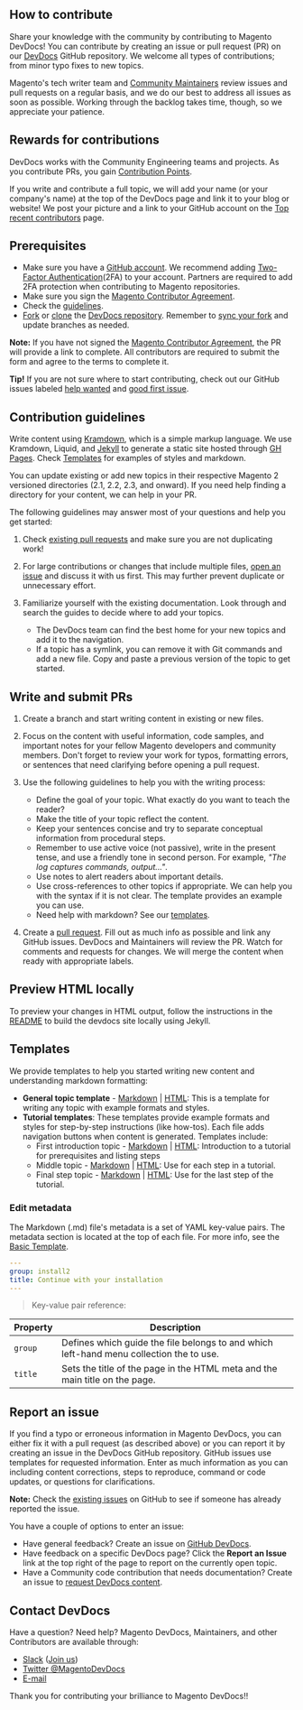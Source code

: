 ## How to contribute

Share your knowledge with the community by contributing to Magento DevDocs!
You can contribute by creating an issue or pull request (PR) on our [DevDocs](https://GitHub.com/magento/devdocs) GitHub repository.
We welcome all types of contributions; from minor typo fixes to new topics.

Magento's tech writer team and [Community Maintainers](https://devdocs.magento.com/guides/v2.3/contributor-guide/contributors.html#/community-maintainers) review issues and pull requests on a regular basis, and we do our best to address all issues as soon as possible.
Working through the backlog takes time, though, so we appreciate your patience.

## Rewards for contributions

DevDocs works with the Community Engineering teams and projects.
As you contribute PRs, you gain [Contribution Points](https://devdocs.magento.com/guides/v2.3/contributor-guide/contributing.html#points).

If you write and contribute a full topic, we will add your name (or your company's name) at the top of the DevDocs page and link it to your blog or website! We post your picture and a link to your GitHub account on the [Top recent contributors](https://devdocs.magento.com/guides/v2.3/contributor-guide/contributors.html#/individual-contributors) page.

## Prerequisites

* Make sure you have a [GitHub account](https://github.com/signup/free). We recommend adding [Two-Factor Authentication](https://devdocs.magento.com/guides/v2.3/contributor-guide/contributing.html#two-factor)(2FA) to your account. Partners are required to add 2FA protection when contributing to Magento repositories.
* Make sure you sign the [Magento Contributor Agreement](https://magento.com/content/magento-contributor-agreement).
* Check the [guidelines](#contribution-guidelines).
* [Fork](https://help.github.com/articles/fork-a-repo/) or [clone](https://help.github.com/articles/cloning-a-repository/) the [DevDocs repository](https://github.com/magento/devdocs). Remember to [sync your fork](https://help.github.com/articles/syncing-a-fork/) and update branches as needed.

**Note:** If you have not signed the [Magento Contributor Agreement](https://magento.com/content/magento-contributor-agreement), the PR will provide a link to complete. All contributors are required to submit the form and agree to the terms to complete it.

**Tip!** If you are not sure where to start contributing, check out our GitHub issues labeled [help wanted](https://github.com/magento/devdocs/issues?q=is%3Aissue+is%3Aopen+label%3A%22help+wanted%22) and [good first issue](https://github.com/magento/devdocs/issues?q=is%3Aissue+is%3Aopen+label%3A%22good+first+issue%22).

## Contribution guidelines

Write content using [Kramdown](https://kramdown.gettalong.org/), which is a simple markup language. We use Kramdown, Liquid, and [Jekyll](https://jekyllrb.com/) to generate a static site hosted through [GH Pages](https://help.github.com/articles/what-is-github-pages/). Check [Templates](#templates) for examples of styles and markdown.

You can update existing or add new topics in their respective Magento 2 versioned directories (2.1, 2.2, 2.3, and onward). If you need help finding a directory for your content, we can help in your PR.

The following guidelines may answer most of your questions and help you get started:

1.  Check [existing pull requests](https://github.com/magento/devdocs/pulls) and make sure you are not duplicating work!

2.  For large contributions or changes that include multiple files, [open an issue](#report-an-issue) and discuss it with us first. This may further prevent duplicate or unnecessary effort.

3.  Familiarize yourself with the existing documentation. Look through and search the guides to decide where to add your topics.

    -   The DevDocs team can find the best home for your new topics and add it to the navigation.
    -   If a topic has a symlink, you can remove it with Git commands and add a new file. Copy and paste a previous version of the topic to get started.

## Write and submit PRs

1.  Create a branch and start writing content in existing or new files.

1.  Focus on the content with useful information, code samples, and important notes for your fellow Magento developers and community members. Don't forget to review your work for typos, formatting errors, or sentences that need clarifying before opening a pull request.

1.  Use the following guidelines to help you with the writing process:

    -   Define the goal of your topic. What exactly do you want to teach the reader?
    -   Make the title of your topic reflect the content.
    -   Keep your sentences concise and try to separate conceptual information from procedural steps.
    -   Remember to use active voice (not passive), write in the present tense, and use a friendly tone in second person. For example, _"The log captures commands, output..."_.
    -   Use notes to alert readers about important details.
    -   Use cross-references to other topics if appropriate. We can help you with the syntax if it is not clear. The template provides an example you can use.
    -   Need help with markdown? See our [templates](#templates).

1.  Create a [pull request](https://help.github.com/articles/creating-a-pull-request/). Fill out as much info as possible and link any GitHub issues. DevDocs and Maintainers will review the PR. Watch for comments and requests for changes. We will merge the content when ready with appropriate labels.

## Preview HTML locally

To preview your changes in HTML output, follow the instructions in the [README](https://github.com/magento/devdocs/blob/master/README.md) to build the devdocs site locally using Jekyll.

## Templates

We provide templates to help you started writing new content and understanding markdown formatting:

* **General topic template** - [Markdown](https://github.com/magento/devdocs/blob/master/guides/v2.1/contributor-guide/templates/basic_template.md) | [HTML](https://devdocs.magento.com/guides/v2.3/contributor-guide/templates/basic_template.html): This is a template for writing any topic with example formats and styles.
* **Tutorial templates**: These templates provide example formats and styles for step-by-step instructions (like how-tos). Each file adds navigation buttons when content is generated. Templates include:
  - First introduction topic - [Markdown](https://github.com/magento/devdocs/blob/master/guides/v2.1/contributor-guide/templates/tutorial-template-first.md) | [HTML](https://devdocs.magento.com/guides/v2.3/contributor-guide/templates/tutorial-template-first.html): Introduction to a tutorial for prerequisites and listing steps
  - Middle topic - [Markdown](https://github.com/magento/devdocs/blob/master/guides/v2.1/contributor-guide/templates/tutorial-template-middle.md) |  [HTML](https://devdocs.magento.com/guides/v2.3/contributor-guide/templates/tutorial-template-middle.html): Use for each step in a tutorial.
  - Final step topic - [Markdown](https://github.com/magento/devdocs/blob/master/guides/v2.1/contributor-guide/templates/tutorial-template-last.md) | [HTML](https://devdocs.magento.com/guides/v2.3/contributor-guide/templates/tutorial-template-last.html): Use for the last step of the tutorial.

### Edit metadata

The Markdown (.md) file's metadata is a set of YAML key-value pairs. The metadata section is located at the top of each file. For more info, see the [Basic Template](https://devdocs.magento.com/guides/v2.3/contributor-guide/templates/basic_template.html).

```yaml
---
group: install2
title: Continue with your installation
---
```


> Key-value pair reference:

| Property      | Description                                                                                                          |
| ------------- | -------------------------------------------------------------------------------------------------------------------- |
| `group`       | Defines which guide the file belongs to and which left-hand menu collection the to use.                              |
| `title`       | Sets the title of the page in the HTML meta and the main title on the page.                                          |

## Report an issue

If you find a typo or erroneous information in Magento DevDocs, you can either fix it with a pull request (as described above) or you can report it by creating an issue in the DevDocs GitHub repository.
GitHub issues use templates for requested information. Enter as much information as you can including content corrections, steps to reproduce, command or code updates, or questions for clarifications.

**Note:** Check the [existing issues](https://github.com/magento/devdocs/issues) on GitHub to see if someone has already reported the issue.

You have a couple of options to enter an issue:
* Have general feedback? Create an issue on [GitHub DevDocs](https://github.com/magento/devdocs/issues/new/choose).
* Have feedback on a specific DevDocs page? Click the **Report an Issue** link at the top right of the page to report on the currently open topic.
* Have a Community code contribution that needs documentation? Create an issue to [request DevDocs content](https://github.com/magento/devdocs/issues/new?template=COMMUNITY_ISSUE_TEMPLATE.md).

## Contact DevDocs

Have a question? Need help? Magento DevDocs, Maintainers, and other Contributors are available through:

* [Slack](https://magentocommeng.slack.com/messages/CAN932A3H) ([Join us](http://tinyurl.com/engcom-signup))
* [Twitter @MagentoDevDocs](https://twitter.com/MagentoDevDocs)
*	[E-mail](mailto:DL-Magento-Doc-Feedback@magento.com)

Thank you for contributing your brilliance to Magento DevDocs!!
